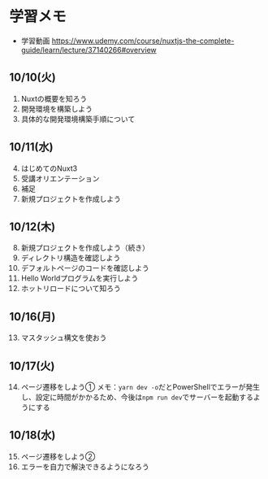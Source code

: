# 学習メモ
- 学習動画
https://www.udemy.com/course/nuxtjs-the-complete-guide/learn/lecture/37140266#overview

## 10/10(火)
1. Nuxtの概要を知ろう
2. 開発環境を構築しよう
3. 具体的な開発環境構築手順について

## 10/11(水)
4. はじめてのNuxt3
5. 受講オリエンテーション
6. 補足
8. 新規プロジェクトを作成しよう

## 10/12(木)
8. 新規プロジェクトを作成しよう（続き）
9. ディレクトリ構造を確認しよう
10. デフォルトページのコードを確認しよう
11. Hello Worldプログラムを実行しよう
12. ホットリロードについて知ろう

## 10/16(月)
13. マスタッシュ構文を使おう

## 10/17(火)
14. ページ遷移をしよう①
メモ：``` yarn dev -o ```だとPowerShellでエラーが発生し、設定に時間がかかるため、今後は``` npm run dev ```でサーバーを起動するようにする

## 10/18(水)
15. ページ遷移をしよう②
16. エラーを自力で解決できるようになろう
